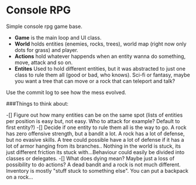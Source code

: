 # Console RPG

Simple console rpg game base.

* **Game** is the main loop and UI class.
* **World** holds entities (enemies, rocks, trees), world map (right now only dots for grass) and player.
* **Actions** hold whatever happends when an entity wanna do something, move, attack and so on.
* **Entites** Used to hold different entities, but it was abstracted to just one class to rule them all (good or bad, who knows). Sci-fi or fantasy, maybe you want a tree that can move or a rock that can teleport and talk?

Use the commit log to see how the mess evolved.

###Things to think about:

-[] Figure out how many entities can be on the same spot (lists of entities per position is easy but, not easy. Who to attack for example? Default to first entity?)
-[] Decide if one entity to rule them all is the way to go. A rock has zero offensive strength, but a bandit a lot. A rock has a lot of defense, but no evasive skills. A tree could possible have a lot of defense if it has a lot of armor hanging from its branches.. Nothing in the world is stuck, its just different friction its stuck with...Behaviour could easily be divided into classes or delegates.
-[] What does dying mean? Maybe just a loss of possibility to do actions? A dead bandit and a rock is not much different. Inventory is mostly "stuff stuck to something else". You can put a backpack on a rock...